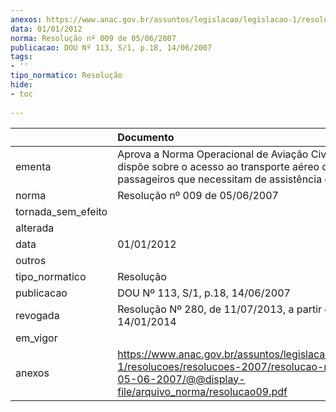 ```yaml
---
anexos: https://www.anac.gov.br/assuntos/legislacao/legislacao-1/resolucoes/resolucoes-2007/resolucao-no-009-de-05-06-2007/@@display-file/arquivo_norma/resolucao09.pdf
data: 01/01/2012
norma: Resolução nº 009 de 05/06/2007
publicacao: DOU Nº 113, S/1, p.18, 14/06/2007
tags:
- ''
tipo_normatico: Resolução
hide: 
- toc 
 
---
```


|                    | Documento                                                                                                                                                       |
|:-------------------|:----------------------------------------------------------------------------------------------------------------------------------------------------------------|
| ementa             | Aprova a Norma Operacional de Aviação Civil – Noac que dispõe sobre o acesso ao transporte aéreo de passageiros que necessitam de assistência especial.         |
| norma              | Resolução nº 009 de 05/06/2007                                                                                                                                  |
| tornada_sem_efeito |                                                                                                                                                                 |
| alterada           |                                                                                                                                                                 |
| data               | 01/01/2012                                                                                                                                                      |
| outros             |                                                                                                                                                                 |
| tipo_normatico     | Resolução                                                                                                                                                       |
| publicacao         | DOU Nº 113, S/1, p.18, 14/06/2007                                                                                                                               |
| revogada           | Resolução Nº 280, de 11/07/2013, a partir de 14/01/2014                                                                                                         |
| em_vigor           |                                                                                                                                                                 |
| anexos             | https://www.anac.gov.br/assuntos/legislacao/legislacao-1/resolucoes/resolucoes-2007/resolucao-no-009-de-05-06-2007/@@display-file/arquivo_norma/resolucao09.pdf |